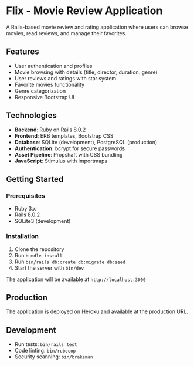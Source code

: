# Flix - Movie Review Application

A Rails-based movie review and rating application where users can browse movies, read reviews, and manage their favorites.

## Features

- User authentication and profiles
- Movie browsing with details (title, director, duration, genre)
- User reviews and ratings with star system
- Favorite movies functionality
- Genre categorization
- Responsive Bootstrap UI

## Technologies

- **Backend**: Ruby on Rails 8.0.2
- **Frontend**: ERB templates, Bootstrap CSS
- **Database**: SQLite (development), PostgreSQL (production)
- **Authentication**: bcrypt for secure passwords
- **Asset Pipeline**: Propshaft with CSS bundling
- **JavaScript**: Stimulus with importmaps

## Getting Started

### Prerequisites

- Ruby 3.x
- Rails 8.0.2
- SQLite3 (development)

### Installation

1. Clone the repository
2. Run `bundle install`
3. Run `bin/rails db:create db:migrate db:seed`
4. Start the server with `bin/dev`

The application will be available at `http://localhost:3000`

## Production

The application is deployed on Heroku and available at the production URL.

## Development

- Run tests: `bin/rails test`
- Code linting: `bin/rubocop`
- Security scanning: `bin/brakeman`
